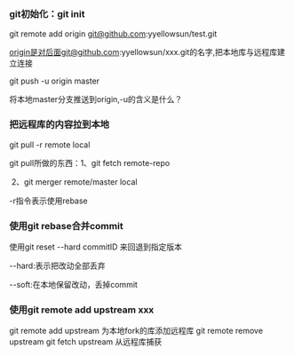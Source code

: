 ### git初始化：git init 

git remote add origin git@github.com:yyellowsun/test.git

origin是对后面git@github.com:yyellowsun/xxx.git的名字,把本地库与远程库建立连接

git push -u origin master

将本地master分支推送到origin,-u的含义是什么？



### 把远程库的内容拉到本地

git pull -r remote local

git pull所做的东西：1、git fetch remote-repo

​									  2、git merger remote/master local

-r指令表示使用rebase



### 使用git rebase合并commit

使用git reset --hard commitID 来回退到指定版本

--hard:表示把改动全部丢弃

--soft:在本地保留改动，丢掉commit

### 使用git remote add upstream xxx
git remote add upstream  为本地fork的库添加远程库
git remote remove upstream
git fetch upstream 从远程库捕获